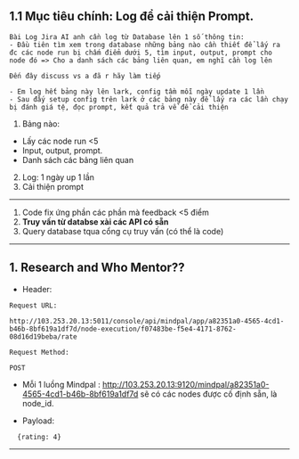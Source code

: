 
## 1.1 Mục tiêu chính: Log để cải thiện Prompt. 

```
Bài Log Jira AI anh cần log từ Database lên 1 số thông tin:
- Đầu tiên tìm xem trong database những bảng nào cần thiết để lấy ra đc các node run bị chấm điểm dưới 5, tìm input, output, prompt cho node đó => Cho a danh sách các bảng liên quan, em nghĩ cần log lên

Đến đây discuss vs a đã r hãy làm tiếp

- Em log hết bảng này lên lark, config tầm mỗi ngày update 1 lần 
- Sau đấy setup config trên lark ở các bảng này để lấy ra các lần chạy bị đánh giá tệ, đọc prompt, kết quả trả về để cải thiện
```


1. Bảng nào: 
- Lấy các node run <5 
- Input, output, prompt. 
- Danh sách các bảng liên quan 

2. Log: 1 ngày up 1 lần 
3. Cải thiện prompt




-----------------------
1. Code fix ứng phần các phần mà feedback <5 điểm 
2. **Truy vấn từ databse xài các API có sẵn** 
3. Query database tqua cổng cụ truy vấn (có thể là code)

---------------------
## 1.  Research and Who Mentor?? 
- Header: 
```
Request URL:

http://103.253.20.13:5011/console/api/mindpal/app/a82351a0-4565-4cd1-b46b-8bf619a1df7d/node-execution/f07483be-f5e4-4171-8762-08d16d19beba/rate

Request Method:

POST
```
- Mỗi 1 luồng Mindpal : http://103.253.20.13:9120/mindpal/a82351a0-4565-4cd1-b46b-8bf619a1df7d
sẽ có các nodes được cố định sẵn, là node_id. 

- Payload: 
```
  {rating: 4}
```

----------------------
